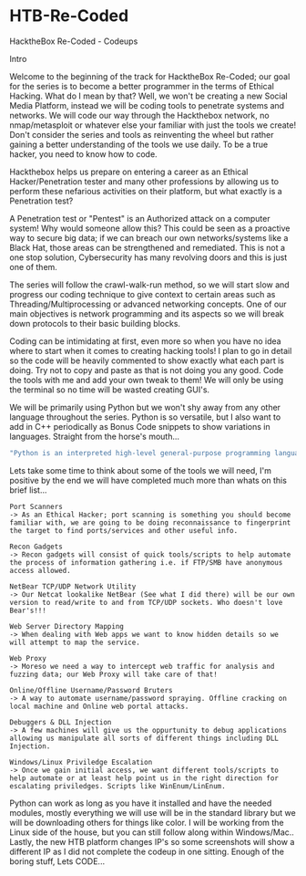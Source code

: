 # HTB-Re-Coded
HacktheBox Re-Coded - Codeups

Intro


Welcome to the beginning of the track for HacktheBox Re-Coded; our goal for the series is to become a better programmer in the terms of Ethical Hacking. What do I mean by that? Well, we won't be creating a new Social Media Platform, instead we will be coding tools to penetrate systems and networks. We will code our way through the Hackthebox network, no nmap/metasploit or whatever else your familiar with just the tools we create! Don't consider the series and tools as reinventing the wheel but rather gaining a better understanding of the tools we use daily. To be a true hacker, you need to know how to code.

Hackthebox helps us prepare on entering a career as an Ethical Hacker/Penetration tester and many other professions by allowing us to perform these nefarious activities on their platform, but what exactly is a Penetration test?

A Penetration test or "Pentest" is an Authorized attack on a computer system! Why would someone allow this? This could be seen as a proactive way to secure big data; if we can breach our own networks/systems like a Black Hat, those areas can be strengthened and remediated. This is not a one stop solution, Cybersecurity has many revolving doors and this is just one of them.

The series will follow the crawl-walk-run method, so we will start slow and progress our coding technique to give context to certain areas such as Threading/Multiprocessing or advanced networking concepts. One of our main objectives is network programming and its aspects so we will break down protocols to their basic building blocks.

Coding can be intimidating at first, even more so when you have no idea where to start when it comes to creating hacking tools! I plan to go in detail so the code will be heavily commented to show exactly what each part is doing. Try not to copy and paste as that is not doing you any good. Code the tools with me and add your own tweak to them! We will only be using the terminal so no time will be wasted creating GUI's.

We will be primarily using Python but we won't shy away from any other language throughout the series. Python is so versatile, but I also want to add in C++ periodically as Bonus Code snippets to show variations in languages. Straight from the horse's mouth...
```bash
"Python is an interpreted high-level general-purpose programming language. Its design philosophy emphasizes code readability allowing programmers to write clear, logical code".
```
Lets take some time to think about some of the tools we will need, I'm positive by the end we will have completed much more than whats on this brief list...

```text
Port Scanners
-> As an Ethical Hacker; port scanning is something you should become familiar with, we are going to be doing reconnaissance to fingerprint the target to find ports/services and other useful info.

Recon Gadgets
-> Recon gadgets will consist of quick tools/scripts to help automate the process of information gathering i.e. if FTP/SMB have anonymous access allowed.

NetBear TCP/UDP Network Utility
-> Our Netcat lookalike NetBear (See what I did there) will be our own version to read/write to and from TCP/UDP sockets. Who doesn't love Bear's!!!

Web Server Directory Mapping
-> When dealing with Web apps we want to know hidden details so we will attempt to map the service.

Web Proxy
-> Moreso we need a way to intercept web traffic for analysis and fuzzing data; our Web Proxy will take care of that!

Online/Offline Username/Password Bruters
-> A way to automate username/password spraying. Offline cracking on local machine and Online web portal attacks.

Debuggers & DLL Injection
-> A few machines will give us the oppurtunity to debug applications allowing us manipulate all sorts of different things including DLL Injection.

Windows/Linux Priviledge Escalation
-> Once we gain initial access, we want different tools/scripts to help automate or at least help point us in the right direction for escalating priviledges. Scripts like WinEnum/LinEnum.
```

Python can work as long as you have it installed and have the needed modules, mostly everything we will use will be in the standard library but we will be downloading others for things like color. I will be working from the Linux side of the house, but you can still follow along within Windows/Mac.. Lastly, the new HTB platform changes IP's so some screenshots will show a different IP as I did not complete the codeup in one sitting. Enough of the boring stuff, Lets CODE...

